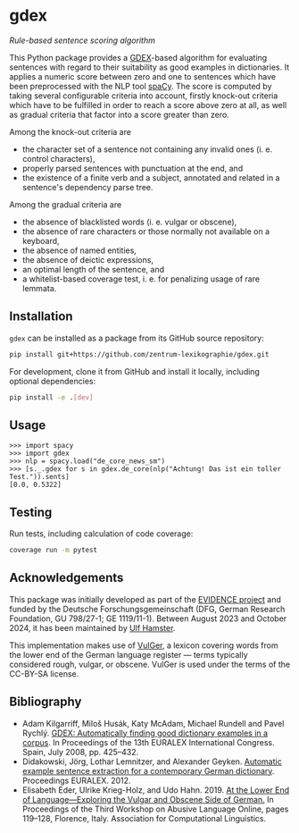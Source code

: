 # gdex

_Rule-based sentence scoring algorithm_

This Python package provides a
[GDEX](https://www.sketchengine.eu/guide/gdex/)-based algorithm for
evaluating sentences with regard to their suitability as good examples
in dictionaries. It applies a numeric score between zero and one to
sentences which have been preprocessed with the NLP tool
[spaCy](https://spacy.io/). The score is computed by taking several
configurable criteria into account, firstly knock-out criteria which
have to be fulfilled in order to reach a score above zero at all, as
well as gradual criteria that factor into a score greater than zero.

Among the knock-out criteria are

* the character set of a sentence not containing any invalid ones (i. e. control characters),
* properly parsed sentences with punctuation at the end, and
* the existence of a finite verb and a subject, annotated and related
  in a sentence's dependency parse tree.

Among the gradual criteria are

* the absence of blacklisted words (i. e. vulgar or obscene),
* the absence of rare characters or those normally not available on a keyboard,
* the absence of named entities,
* the absence of deictic expressions,
* an optimal length of the sentence, and
* a whitelist-based coverage test, i. e. for penalizing usage of rare lemmata.

## Installation

`gdex` can be installed as a package from its GitHub source repository:

```sh
pip install git+https://github.com/zentrum-lexikographie/gdex.git
```

For development, clone it from GitHub and install it locally, including optional dependencies:

``` sh
pip install -e .[dev]
```

## Usage


``` python-console
>>> import spacy
>>> import gdex
>>> nlp = spacy.load("de_core_news_sm")
>>> [s._.gdex for s in gdex.de_core(nlp("Achtung! Das ist ein toller Test.")).sents]
[0.0, 0.5322]
```

## Testing

Run tests, including calculation of code coverage:

``` sh
coverage run -m pytest
```

## Acknowledgements

This package was initially developed as part of the [EVIDENCE
project](https://gepris.dfg.de/gepris/projekt/433249742) and funded by
the Deutsche Forschungsgemeinschaft (DFG, German Research Foundation,
GU 798/27-1; GE 1119/11-1). Between August 2023 and October 2024, it
has been maintained by [Ulf Hamster](https://github.com/ulf1/).

This implementation makes use of [VulGer](https://aclanthology.org/W19-3513),
a lexicon covering words from the lower end of the German language
register — terms typically considered rough, vulgar, or
obscene. VulGer is used under the terms of the CC-BY-SA license.

## Bibliography

* Adam Kilgarriff, Miloš Husák, Katy McAdam, Michael Rundell and Pavel
  Rychlý. [GDEX: Automatically finding good dictionary examples in a
  corpus](http://www.sketchengine.co.uk/wp-content/uploads/2015/05/GDEX_Automatically_finding_2008.pdf).
  In Proceedings of the 13th EURALEX International Congress. Spain,
  July 2008, pp. 425–432.
* Didakowski, Jörg, Lothar Lemnitzer, and Alexander Geyken. [Automatic
  example sentence extraction for a contemporary German
  dictionary](https://euralex.org/publications/automatic-example-sentence-extraction-for-a-contemporary-german-dictionary/). Proceedings
  EURALEX. 2012.
* Elisabeth Eder, Ulrike Krieg-Holz, and Udo Hahn. 2019. [At the Lower
  End of Language—Exploring the Vulgar and Obscene Side of
  German.](https://aclanthology.org/W19-3513) In Proceedings of the
  Third Workshop on Abusive Language Online, pages 119–128, Florence,
  Italy. Association for Computational Linguistics.
